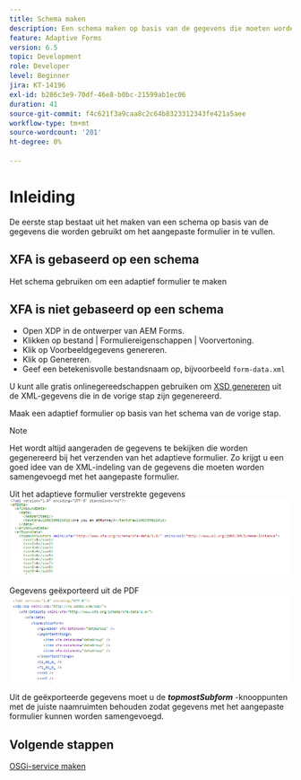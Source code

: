 ```yaml
---
title: Schema maken
description: Een schema maken op basis van de gegevens die moeten worden geïmporteerd in het adaptieve formulier
feature: Adaptive Forms
version: 6.5
topic: Development
role: Developer
level: Beginner
jira: KT-14196
exl-id: b286c3e9-70df-46e8-b0bc-21599ab1ec06
duration: 41
source-git-commit: f4c621f3a9caa8c2c64b8323312343fe421a5aee
workflow-type: tm+mt
source-wordcount: '201'
ht-degree: 0%

---
```


# Inleiding

De eerste stap bestaat uit het maken van een schema op basis van de gegevens die worden gebruikt om het aangepaste formulier in te vullen.

## XFA is gebaseerd op een schema

Het schema gebruiken om een adaptief formulier te maken

## XFA is niet gebaseerd op een schema

* Open XDP in de ontwerper van AEM Forms.
* Klikken op bestand | Formuliereigenschappen | Voorvertoning.
* Klik op Voorbeeldgegevens genereren.
* Klik op Genereren.
* Geef een betekenisvolle bestandsnaam op, bijvoorbeeld `form-data.xml`

U kunt alle gratis onlinegereedschappen gebruiken om [XSD genereren](https://www.freeformatter.com/xsd-generator.html) uit de XML-gegevens die in de vorige stap zijn gegenereerd.

Maak een adaptief formulier op basis van het schema van de vorige stap.

>[!NOTE]
>Het wordt altijd aangeraden de gegevens te bekijken die worden gegenereerd bij het verzenden van het adaptieve formulier. Zo krijgt u een goed idee van de XML-indeling van de gegevens die moeten worden samengevoegd met het aangepaste formulier.

Uit het adaptieve formulier verstrekte gegevens
![ingediende gegevens](./assets/af-submitted-data.png)

Gegevens geëxporteerd uit de PDF
![geëxporteerde gegevens](./assets/exported-data.png)

Uit de geëxporteerde gegevens moet u de **_topmostSubform_** -knooppunten met de juiste naamruimten behouden zodat gegevens met het aangepaste formulier kunnen worden samengevoegd.

## Volgende stappen

[OSGi-service maken](./create-osgi-service.md)
